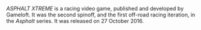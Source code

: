 _ASPHALT XTREME_ is a racing video game, published and developed by Gameloft. It was the second spinoff, and the first off-road racing iteration, in the _Asphalt_ series. It was released on 27 October 2016.
